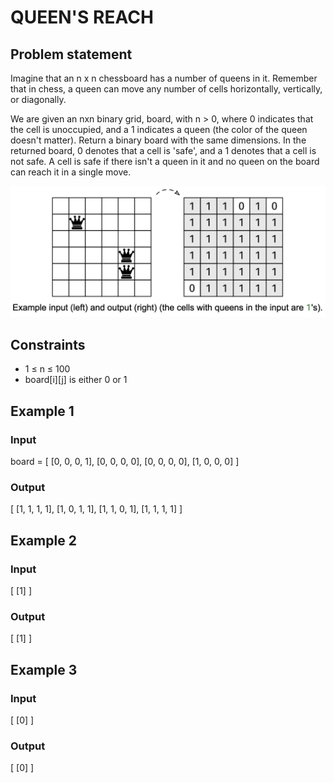 # QUEEN'S REACH

## Problem statement

Imagine that an n x n chessboard has a number of queens in it. Remember that in chess, a queen can move any number of
cells horizontally, vertically, or diagonally.

We are given an nxn binary grid, board, with n > 0, where 0 indicates that the cell is unoccupied, and a 1 indicates a
queen (the color of the queen doesn't matter). Return a binary board with the same dimensions. In the returned board, 0
denotes that a cell is 'safe', and a 1 denotes that a cell is not safe. A cell is safe if there isn't a queen in it and
no queen on the board can reach it in a single move.

![queens-reach](queens-reach-1.png)

## Constraints

- 1 ≤ n ≤ 100
- board[i][j] is either 0 or 1

## Example 1

### Input

board = [
[0, 0, 0, 1],
[0, 0, 0, 0],
[0, 0, 0, 0],
[1, 0, 0, 0]
]

### Output

[
[1, 1, 1, 1],
[1, 0, 1, 1],
[1, 1, 0, 1],
[1, 1, 1, 1]
]

## Example 2

### Input

[
[1]
]

### Output

[
[1]
]

## Example 3

### Input

[
[0]
]

### Output

[
[0]
]